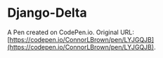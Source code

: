 # Django-Delta

A Pen created on CodePen.io. Original URL: [https://codepen.io/ConnorLBrown/pen/LYJGQJB](https://codepen.io/ConnorLBrown/pen/LYJGQJB).

